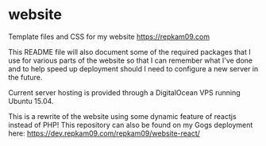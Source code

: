 website
=======

Template files and CSS for my website https://repkam09.com


This README file will also document some of the required packages that I use for various parts of the website so that I can remember what I've done and to help speed up deployment should I need to configure a new server in the future.


Current server hosting is provided through a DigitalOcean VPS running Ubuntu 15.04.

This is a rewrite of the website using some dynamic feature of reactjs instead of PHP!
This repository can also be found on my Gogs deployment here: https://dev.repkam09.com/repkam09/website-react/
